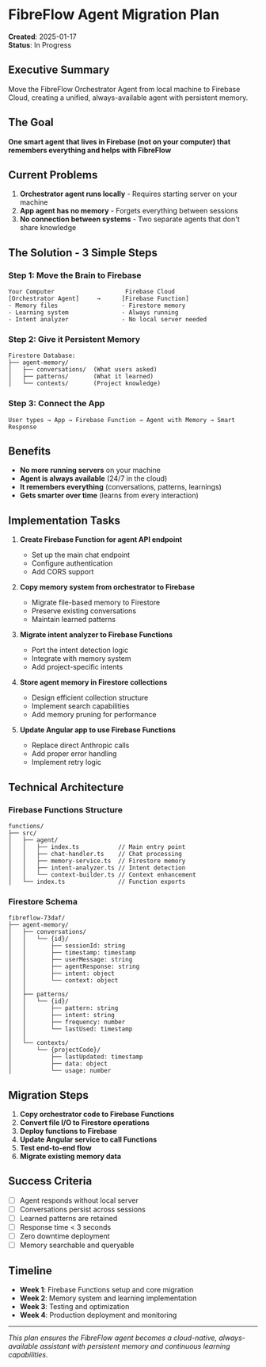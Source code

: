 # FibreFlow Agent Migration Plan

**Created**: 2025-01-17  
**Status**: In Progress

## Executive Summary

Move the FibreFlow Orchestrator Agent from local machine to Firebase Cloud, creating a unified, always-available agent with persistent memory.

## The Goal

**One smart agent that lives in Firebase (not on your computer) that remembers everything and helps with FibreFlow**

## Current Problems

1. **Orchestrator agent runs locally** - Requires starting server on your machine
2. **App agent has no memory** - Forgets everything between sessions
3. **No connection between systems** - Two separate agents that don't share knowledge

## The Solution - 3 Simple Steps

### Step 1: Move the Brain to Firebase

```
Your Computer                    Firebase Cloud
[Orchestrator Agent]     →      [Firebase Function]
- Memory files                  - Firestore memory
- Learning system               - Always running
- Intent analyzer               - No local server needed
```

### Step 2: Give it Persistent Memory

```
Firestore Database:
├── agent-memory/
│   ├── conversations/  (What users asked)
│   ├── patterns/       (What it learned)
│   └── contexts/       (Project knowledge)
```

### Step 3: Connect the App

```
User types → App → Firebase Function → Agent with Memory → Smart Response
```

## Benefits

- **No more running servers** on your machine
- **Agent is always available** (24/7 in the cloud)
- **It remembers everything** (conversations, patterns, learnings)
- **Gets smarter over time** (learns from every interaction)

## Implementation Tasks

1. **Create Firebase Function for agent API endpoint**
   - Set up the main chat endpoint
   - Configure authentication
   - Add CORS support

2. **Copy memory system from orchestrator to Firebase**
   - Migrate file-based memory to Firestore
   - Preserve existing conversations
   - Maintain learned patterns

3. **Migrate intent analyzer to Firebase Functions**
   - Port the intent detection logic
   - Integrate with memory system
   - Add project-specific intents

4. **Store agent memory in Firestore collections**
   - Design efficient collection structure
   - Implement search capabilities
   - Add memory pruning for performance

5. **Update Angular app to use Firebase Functions**
   - Replace direct Anthropic calls
   - Add proper error handling
   - Implement retry logic

## Technical Architecture

### Firebase Functions Structure
```
functions/
├── src/
│   ├── agent/
│   │   ├── index.ts           // Main entry point
│   │   ├── chat-handler.ts    // Chat processing
│   │   ├── memory-service.ts  // Firestore memory
│   │   ├── intent-analyzer.ts // Intent detection
│   │   └── context-builder.ts // Context enhancement
│   └── index.ts               // Function exports
```

### Firestore Schema
```
fibreflow-73daf/
├── agent-memory/
│   ├── conversations/
│   │   └── {id}/
│   │       ├── sessionId: string
│   │       ├── timestamp: timestamp
│   │       ├── userMessage: string
│   │       ├── agentResponse: string
│   │       ├── intent: object
│   │       └── context: object
│   │
│   ├── patterns/
│   │   └── {id}/
│   │       ├── pattern: string
│   │       ├── intent: string
│   │       ├── frequency: number
│   │       └── lastUsed: timestamp
│   │
│   └── contexts/
│       └── {projectCode}/
│           ├── lastUpdated: timestamp
│           ├── data: object
│           └── usage: number
```

## Migration Steps

1. **Copy orchestrator code to Firebase Functions**
2. **Convert file I/O to Firestore operations**
3. **Deploy functions to Firebase**
4. **Update Angular service to call Functions**
5. **Test end-to-end flow**
6. **Migrate existing memory data**

## Success Criteria

- [ ] Agent responds without local server
- [ ] Conversations persist across sessions
- [ ] Learned patterns are retained
- [ ] Response time < 3 seconds
- [ ] Zero downtime deployment
- [ ] Memory searchable and queryable

## Timeline

- **Week 1**: Firebase Functions setup and core migration
- **Week 2**: Memory system and learning implementation
- **Week 3**: Testing and optimization
- **Week 4**: Production deployment and monitoring

---

*This plan ensures the FibreFlow agent becomes a cloud-native, always-available assistant with persistent memory and continuous learning capabilities.*